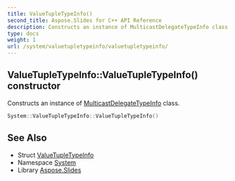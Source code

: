 ```yaml
---
title: ValueTupleTypeInfo()
second_title: Aspose.Slides for C++ API Reference
description: Constructs an instance of MulticastDelegateTypeInfo class.
type: docs
weight: 1
url: /system/valuetupletypeinfo/valuetupletypeinfo/
---
```

## ValueTupleTypeInfo::ValueTupleTypeInfo() constructor


Constructs an instance of [MulticastDelegateTypeInfo](../../multicastdelegatetypeinfo/) class.

```cpp
System::ValueTupleTypeInfo::ValueTupleTypeInfo()
```

## See Also

* Struct [ValueTupleTypeInfo](../)
* Namespace [System](../../)
* Library [Aspose.Slides](../../../)